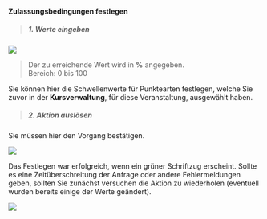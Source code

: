 <!--
  - @file page_admin_condition_set_de.md
  -
  - @license http://www.gnu.org/licenses/gpl-3.0.html GPL version 3
  -
  - @package OSTEPU (https://github.com/ostepu/system)
  - @since 0.4.3
  -
  - @author Till Uhlig <till.uhlig@student.uni-halle.de>
  - @date 2015
 -->

#### Zulassungsbedingungen festlegen ####

> ##### 1. Werte eingeben #####

![](setA.png)

> Der zu erreichende Wert wird in **%** angegeben.
> <br/> Bereich: 0 bis 100

Sie können hier die Schwellenwerte für Punktearten festlegen, welche Sie zuvor in der **Kursverwaltung**, für diese Veranstaltung, ausgewählt haben.

> ##### 2. Aktion auslösen #####

Sie müssen hier den Vorgang bestätigen.

![](setB.png)

Das Festlegen war erfolgreich, wenn ein grüner Schriftzug erscheint. Sollte es eine Zeitüberschreitung der Anfrage oder andere Fehlermeldungen geben, sollten Sie zunächst versuchen die Aktion zu wiederholen (eventuell wurden bereits einige der Werte geändert).

![](setC.png)